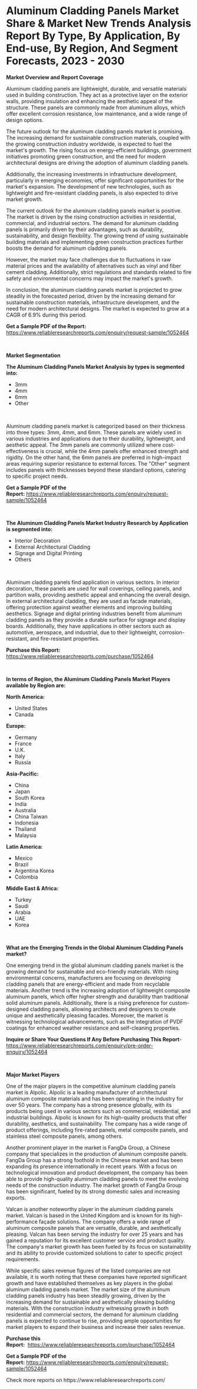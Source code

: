 <p><h1>Aluminum Cladding Panels Market Share & Market New Trends Analysis Report By Type, By Application, By End-use, By Region, And Segment Forecasts, 2023 - 2030</h1></p><p><strong>Market Overview and Report Coverage</strong></p>
<p><p>Aluminum cladding panels are lightweight, durable, and versatile materials used in building construction. They act as a protective layer on the exterior walls, providing insulation and enhancing the aesthetic appeal of the structure. These panels are commonly made from aluminum alloys, which offer excellent corrosion resistance, low maintenance, and a wide range of design options.</p><p>The future outlook for the aluminum cladding panels market is promising. The increasing demand for sustainable construction materials, coupled with the growing construction industry worldwide, is expected to fuel the market's growth. The rising focus on energy-efficient buildings, government initiatives promoting green construction, and the need for modern architectural designs are driving the adoption of aluminum cladding panels.</p><p>Additionally, the increasing investments in infrastructure development, particularly in emerging economies, offer significant opportunities for the market's expansion. The development of new technologies, such as lightweight and fire-resistant cladding panels, is also expected to drive market growth.</p><p>The current outlook for the aluminum cladding panels market is positive. The market is driven by the rising construction activities in residential, commercial, and industrial sectors. The demand for aluminum cladding panels is primarily driven by their advantages, such as durability, sustainability, and design flexibility. The growing trend of using sustainable building materials and implementing green construction practices further boosts the demand for aluminum cladding panels.</p><p>However, the market may face challenges due to fluctuations in raw material prices and the availability of alternatives such as vinyl and fiber cement cladding. Additionally, strict regulations and standards related to fire safety and environmental concerns may impact the market's growth.</p><p>In conclusion, the aluminum cladding panels market is projected to grow steadily in the forecasted period, driven by the increasing demand for sustainable construction materials, infrastructure development, and the need for modern architectural designs. The market is expected to grow at a CAGR of 6.9% during this period.</p></p>
<p><strong>Get a Sample PDF of the Report:</strong> <a href="https://www.reliableresearchreports.com/enquiry/request-sample/1052464">https://www.reliableresearchreports.com/enquiry/request-sample/1052464</a></p>
<p>&nbsp;</p>
<p><strong>Market Segmentation</strong></p>
<p><strong>The Aluminum Cladding Panels Market Analysis by types is segmented into:</strong></p>
<p><ul><li>3mm</li><li>4mm</li><li>6mm</li><li>Other</li></ul></p>
<p>&nbsp;</p>
<p><p>Aluminum cladding panels market is categorized based on their thickness into three types: 3mm, 4mm, and 6mm. These panels are widely used in various industries and applications due to their durability, lightweight, and aesthetic appeal. The 3mm panels are commonly utilized where cost-effectiveness is crucial, while the 4mm panels offer enhanced strength and rigidity. On the other hand, the 6mm panels are preferred in high-impact areas requiring superior resistance to external forces. The "Other" segment includes panels with thicknesses beyond these standard options, catering to specific project needs.</p></p>
<p><strong>Get a Sample PDF of the Report:</strong>&nbsp;<a href="https://www.reliableresearchreports.com/enquiry/request-sample/1052464">https://www.reliableresearchreports.com/enquiry/request-sample/1052464</a></p>
<p>&nbsp;</p>
<p><strong>The Aluminum Cladding Panels Market Industry Research by Application is segmented into:</strong></p>
<p><ul><li>Interior Decoration</li><li>External Architectural Cladding</li><li>Signage and Digital Printing</li><li>Others</li></ul></p>
<p>&nbsp;</p>
<p><p>Aluminum cladding panels find application in various sectors. In interior decoration, these panels are used for wall coverings, ceiling panels, and partition walls, providing aesthetic appeal and enhancing the overall design. In external architectural cladding, they are used as facade materials, offering protection against weather elements and improving building aesthetics. Signage and digital printing industries benefit from aluminum cladding panels as they provide a durable surface for signage and display boards. Additionally, they have applications in other sectors such as automotive, aerospace, and industrial, due to their lightweight, corrosion-resistant, and fire-resistant properties.</p></p>
<p><strong>Purchase this Report:</strong>&nbsp; <a href="https://www.reliableresearchreports.com/purchase/1052464">https://www.reliableresearchreports.com/purchase/1052464</a></p>
<p>&nbsp;</p>
<p><strong>In terms of Region, the Aluminum Cladding Panels Market Players available by Region are:</strong></p>
<p>
    <p> <strong> North America: </strong>
        <ul>
            <li>United States</li>
            <li>Canada</li>
        </ul>
        </p> 
    <p> <strong> Europe: </strong>
        <ul>
            <li>Germany</li>
            <li>France</li>
            <li>U.K.</li>
            <li>Italy</li>
            <li>Russia</li>
        </ul>
        </p> 
    <p> <strong> Asia-Pacific: </strong>
        <ul>
            <li>China</li>
            <li>Japan</li>
            <li>South Korea</li>
            <li>India</li>
            <li>Australia</li>
            <li>China Taiwan</li>
            <li>Indonesia</li>
            <li>Thailand</li>
            <li>Malaysia</li>
        </ul>
        </p> 
    <p> <strong> Latin America: </strong>
        <ul>
            <li>Mexico</li>
            <li>Brazil</li>
            <li>Argentina Korea</li>
            <li>Colombia</li>
        </ul>
        </p> 
    <p> <strong> Middle East & Africa: </strong>
        <ul>
            <li>Turkey</li>
            <li>Saudi</li>
            <li>Arabia</li>
            <li>UAE</li>
            <li>Korea</li>
        </ul>
    </p>
    </p>
<p>&nbsp;</p>
<p><strong>What are the Emerging Trends in the Global Aluminum Cladding Panels market?</strong></p>
<p><p>One emerging trend in the global aluminum cladding panels market is the growing demand for sustainable and eco-friendly materials. With rising environmental concerns, manufacturers are focusing on developing cladding panels that are energy-efficient and made from recyclable materials. Another trend is the increasing adoption of lightweight composite aluminum panels, which offer higher strength and durability than traditional solid aluminum panels. Additionally, there is a rising preference for custom-designed cladding panels, allowing architects and designers to create unique and aesthetically pleasing facades. Moreover, the market is witnessing technological advancements, such as the integration of PVDF coatings for enhanced weather resistance and self-cleaning properties.</p></p>
<p><strong>Inquire or Share Your Questions If Any Before Purchasing This Report</strong>- <a href="https://www.reliableresearchreports.com/enquiry/pre-order-enquiry/1052464">https://www.reliableresearchreports.com/enquiry/pre-order-enquiry/1052464</a></p>
<p>&nbsp;</p>
<p><strong>Major Market Players</strong></p>
<p><p>One of the major players in the competitive aluminum cladding panels market is Alpolic. Alpolic is a leading manufacturer of architectural aluminum composite materials and has been operating in the industry for over 50 years. The company has a strong presence globally, with its products being used in various sectors such as commercial, residential, and industrial buildings. Alpolic is known for its high-quality products that offer durability, aesthetics, and sustainability. The company has a wide range of product offerings, including fire-rated panels, metal composite panels, and stainless steel composite panels, among others.</p><p>Another prominent player in the market is FangDa Group, a Chinese company that specializes in the production of aluminum composite panels. FangDa Group has a strong foothold in the Chinese market and has been expanding its presence internationally in recent years. With a focus on technological innovation and product development, the company has been able to provide high-quality aluminum cladding panels to meet the evolving needs of the construction industry. The market growth of FangDa Group has been significant, fueled by its strong domestic sales and increasing exports.</p><p>Valcan is another noteworthy player in the aluminum cladding panels market. Valcan is based in the United Kingdom and is known for its high-performance façade solutions. The company offers a wide range of aluminum composite panels that are versatile, durable, and aesthetically pleasing. Valcan has been serving the industry for over 25 years and has gained a reputation for its excellent customer service and product quality. The company's market growth has been fueled by its focus on sustainability and its ability to provide customized solutions to cater to specific project requirements.</p><p>While specific sales revenue figures of the listed companies are not available, it is worth noting that these companies have reported significant growth and have established themselves as key players in the global aluminum cladding panels market. The market size of the aluminum cladding panels industry has been steadily growing, driven by the increasing demand for sustainable and aesthetically pleasing building materials. With the construction industry witnessing growth in both residential and commercial sectors, the demand for aluminum cladding panels is expected to continue to rise, providing ample opportunities for market players to expand their business and increase their sales revenue.</p></p>
<p><strong>Purchase this Report:</strong>&nbsp;&nbsp;<a href="https://www.reliableresearchreports.com/purchase/1052464">https://www.reliableresearchreports.com/purchase/1052464</a></p>
<p></p>
<p><strong>Get a Sample PDF of the Report:</strong>&nbsp;<a href="https://www.reliableresearchreports.com/enquiry/request-sample/1052464">https://www.reliableresearchreports.com/enquiry/request-sample/1052464</a></p>
<p>Check more reports on https://www.reliableresearchreports.com/</p>
